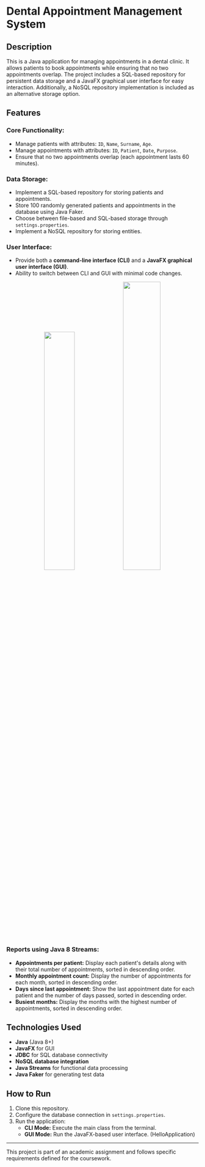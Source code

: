 # Dental Appointment Management System

## Description
This is a Java application for managing appointments in a dental clinic. It allows patients to book appointments while ensuring that no two appointments overlap. The project includes a SQL-based repository for persistent data storage and a JavaFX graphical user interface for easy interaction. Additionally, a NoSQL repository implementation is included as an alternative storage option.

## Features

### **Core Functionality:**
- Manage patients with attributes: `ID`, `Name`, `Surname`, `Age`.
- Manage appointments with attributes: `ID`, `Patient`, `Date`, `Purpose`.
- Ensure that no two appointments overlap (each appointment lasts 60 minutes).

### **Data Storage:**
- Implement a SQL-based repository for storing patients and appointments.
- Store 100 randomly generated patients and appointments in the database using Java Faker.
- Choose between file-based and SQL-based storage through `settings.properties`.
- Implement a NoSQL repository for storing entities.

### **User Interface:**
- Provide both a **command-line interface (CLI)** and a **JavaFX graphical user interface (GUI)**.
- Ability to switch between CLI and GUI with minimal code changes.

<p align="center">
  <img src="https://github.com/user-attachments/assets/a0c9c2bc-de5d-4894-83df-2c679c3d8e47" width="40%" />
  <img src="https://github.com/user-attachments/assets/52a017c8-aa91-4288-800d-10277bb5176f" width="44%" />
</p>


### **Reports using Java 8 Streams:**
- **Appointments per patient:** Display each patient's details along with their total number of appointments, sorted in descending order.
- **Monthly appointment count:** Display the number of appointments for each month, sorted in descending order.
- **Days since last appointment:** Show the last appointment date for each patient and the number of days passed, sorted in descending order.
- **Busiest months:** Display the months with the highest number of appointments, sorted in descending order.

## Technologies Used
- **Java** (Java 8+)
- **JavaFX** for GUI
- **JDBC** for SQL database connectivity
- **NoSQL database integration**
- **Java Streams** for functional data processing
- **Java Faker** for generating test data

## How to Run
1. Clone this repository.
2. Configure the database connection in `settings.properties`.
3. Run the application:
   - **CLI Mode:** Execute the main class from the terminal. 
   - **GUI Mode:** Run the JavaFX-based user interface. (HelloApplication)

---
This project is part of an academic assignment and follows specific requirements defined for the coursework.
